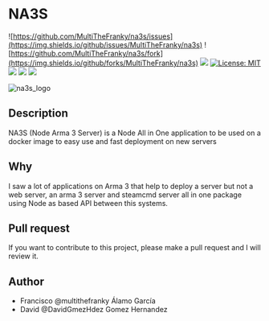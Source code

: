 # NA3S

![https://github.com/MultiTheFranky/na3s/issues](https://img.shields.io/github/issues/MultiTheFranky/na3s) ![https://github.com/MultiTheFranky/na3s/fork](https://img.shields.io/github/forks/MultiTheFranky/na3s) ![](https://img.shields.io/github/stars/MultiTheFranky/na3s) [![License: MIT](https://img.shields.io/badge/License-MIT-yellow.svg)](https://opensource.org/licenses/MIT)
![](https://github.com/multithefranky/na3s/actions/workflows/docker-image.yml/badge.svg) ![](https://github.com/multithefranky/na3s/actions/workflows/docker-github.yml/badge.svg)
![](https://img.shields.io/docker/pulls/multithefranky/na3s.svg?style=flat-square)

![na3s_logo](https://user-images.githubusercontent.com/23142431/202914836-1fd3fc94-28b6-4ca5-9645-6ca338fb3c8b.png)

## Description

NA3S (Node Arma 3 Server) is a Node All in One application to be used on a docker image to easy use and fast deployment on new servers

## Why

I saw a lot of applications on Arma 3 that help to deploy a server but not a web server, an arma 3 server and steamcmd server all in one package using Node as based API between this systems.

## Pull request

If you want to contribute to this project, please make a pull request and I will review it.

## Author

- Francisco @multithefranky Álamo García
- David @DavidGmezHdez Gomez Hernandez
